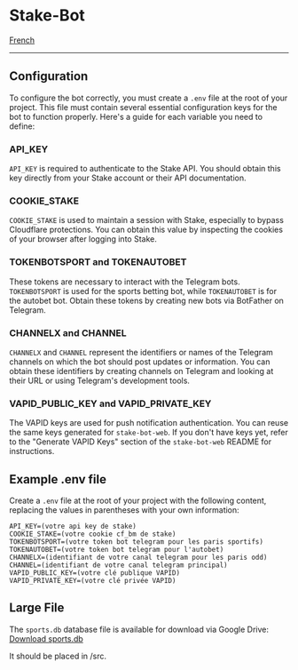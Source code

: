 # Stake-Bot

[French](README-fr.md)

---

## Configuration

To configure the bot correctly, you must create a `.env` file at the root of your project. This file must contain several essential configuration keys for the bot to function properly. Here's a guide for each variable you need to define:

### API_KEY

`API_KEY` is required to authenticate to the Stake API. You should obtain this key directly from your Stake account or their API documentation.

### COOKIE_STAKE

`COOKIE_STAKE` is used to maintain a session with Stake, especially to bypass Cloudflare protections. You can obtain this value by inspecting the cookies of your browser after logging into Stake.

### TOKENBOTSPORT and TOKENAUTOBET

These tokens are necessary to interact with the Telegram bots. `TOKENBOTSPORT` is used for the sports betting bot, while `TOKENAUTOBET` is for the autobet bot. Obtain these tokens by creating new bots via BotFather on Telegram.

### CHANNELX and CHANNEL

`CHANNELX` and `CHANNEL` represent the identifiers or names of the Telegram channels on which the bot should post updates or information. You can obtain these identifiers by creating channels on Telegram and looking at their URL or using Telegram's development tools.

### VAPID_PUBLIC_KEY and VAPID_PRIVATE_KEY

The VAPID keys are used for push notification authentication. You can reuse the same keys generated for `stake-bot-web`. If you don't have keys yet, refer to the "Generate VAPID Keys" section of the `stake-bot-web` README for instructions.

## Example .env file

Create a `.env` file at the root of your project with the following content, replacing the values in parentheses with your own information:

```
API_KEY=(votre api key de stake)
COOKIE_STAKE=(votre cookie cf_bm de stake)
TOKENBOTSPORT=(votre token bot telegram pour les paris sportifs)
TOKENAUTOBET=(votre token bot telegram pour l'autobet)
CHANNELX=(identifiant de votre canal telegram pour les paris odd)
CHANNEL=(identifiant de votre canal telegram principal)
VAPID_PUBLIC_KEY=(votre clé publique VAPID)
VAPID_PRIVATE_KEY=(votre clé privée VAPID)
```

## Large File

The `sports.db` database file is available for download via Google Drive: [Download sports.db](https://drive.google.com/uc?export=download&id=1ht5oLoH_fVCDftmtaIULk1Qfq4VhxVKz)

It should be placed in /src.
